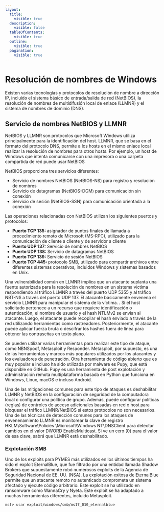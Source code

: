 ```yaml
---
layout:
  title:
    visible: true
  description:
    visible: false
  tableOfContents:
    visible: true
  outline:
    visible: true
  pagination:
    visible: true
---
```


# Resolución de nombres de Windows

Existen varias tecnologías y protocolos de resolución de nombre a dirección IP, incluido el sistema básico de entrada/salida de red (NetBIOS), la resolución de nombres de multidifusión local de enlace (LLMNR) y el sistema de nombres de dominio (DNS).

## **Servicio de nombres NetBIOS y LLMNR**

NetBIOS y LLMNR son protocolos que Microsoft Windows utiliza principalmente para la identificación del host. LLMNR, que se basa en el formato del protocolo DNS, permite a los hosts en el mismo enlace local realizar la resolución de nombres para otros hosts. Por ejemplo, un host de Windows que intenta comunicarse con una impresora o una carpeta compartida de red puede usar NetBIOS

NetBIOS proporciona tres servicios diferentes:

* Servicio de nombres NetBIOS (NetBIOS-NS) para registro y resolución de nombres
* Servicio de datagramas (NetBIOS-DGM) para comunicación sin conexión
* Servicio de sesión (NetBIOS-SSN) para comunicación orientada a la conexión

Las operaciones relacionadas con NetBIOS utilizan los siguientes puertos y protocolos:

* **Puerto TCP 135:** asignador de puntos finales de llamada a procedimiento remoto de Microsoft (MS-RPC), utilizado para la comunicación de cliente a cliente y de servidor a cliente
* **Puerto UDP 137:** Servicio de nombres NetBIOS
* **Puerto UDP 138:** Servicio de datagramas NetBIOS
* **Puerto TCP 139:** Servicio de sesión NetBIOS
* **Puerto TCP 445:** protocolo SMB, utilizado para compartir archivos entre diferentes sistemas operativos, incluidos Windows y sistemas basados ​​en Unix.

Una vulnerabilidad común en LLMNR implica que un atacante suplanta una fuente autorizada para la resolución de nombres en un sistema víctima respondiendo al tráfico LLMNR a través del puerto UDP 5355 y al tráfico NBT-NS a través del puerto UDP 137. El atacante básicamente envenena el servicio LLMNR para manipular el sistema de la víctima. . Si el host solicitado pertenece a un recurso que requiere identificación o autenticación, el nombre de usuario y el hash NTLMv2 se envían al atacante. Luego, el atacante puede recopilar el hash enviado a través de la red utilizando herramientas como rastreadores. Posteriormente, el atacante puede aplicar fuerza bruta o descifrar los hashes fuera de línea para obtener las contraseñas en texto plano.

Se pueden utilizar varias herramientas para realizar este tipo de ataque, como NBNSpoof, Metasploit y Responder. Metasploit, por supuesto, es una de las herramientas y marcos más populares utilizados por los atacantes y los evaluadores de penetración. Otra herramienta de código abierto que es muy popular e incluso ha sido utilizada por malware es Pupy, que está disponible en GitHub. Pupy es una herramienta de post explotación y administración remota multiplataforma basada en Python que funciona en Windows, Linux, macOS e incluso Android.

Una de las mitigaciones comunes para este tipo de ataques es deshabilitar LLMNR y NetBIOS en la configuración de seguridad de la computadora local o configurar una política de grupo. Además, puede configurar políticas (reglas) de controles de acceso adicionales basadas en red o host para bloquear el tráfico LLMNR/NetBIOS si estos protocolos no son necesarios. Una de las técnicas de detección comunes para los ataques de envenenamiento LLMNR es monitorear la clave de registro HKLM\Software\Policies \Microsoft\Windows NT\DNSClient para detectar cambios en el valor DWORD EnableMulticast. Si ve un cero (0) para el valor de esa clave, sabrá que LLMNR está deshabilitado.

### Explotación SMB&#x20;

Uno de los exploits para PYMES más utilizados en los últimos tiempos ha sido el exploit EternalBlue, que fue filtrado por una entidad llamada Shadow Brokers que supuestamente robó numerosos exploits de la Agencia de Seguridad Nacional de EE. UU. (NSA). La explotación exitosa de EternalBlue permite que un atacante remoto no autenticado comprometa un sistema afectado y ejecute código arbitrario. Este exploit se ha utilizado en ransomware como WannaCry y Nyeta. Este exploit se ha adaptado a muchas herramientas diferentes, incluido Metasploit.

```
msf> usar exploit/windows/smb/ms17_010_eternalblue
```

